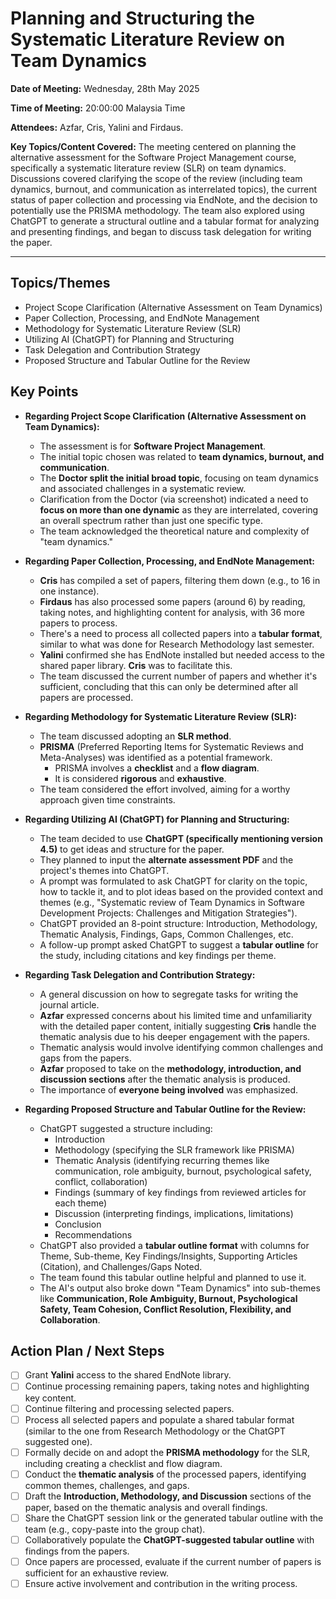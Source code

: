 # Planning and Structuring the Systematic Literature Review on Team Dynamics

**Date of Meeting:** Wednesday, 28th May 2025

**Time of Meeting:** 20:00:00 Malaysia Time

**Attendees:** Azfar, Cris, Yalini and Firdaus.

**Key Topics/Content Covered:** The meeting centered on planning the alternative assessment for the Software Project Management course, specifically a systematic literature review (SLR) on team dynamics. Discussions covered clarifying the scope of the review (including team dynamics, burnout, and communication as interrelated topics), the current status of paper collection and processing via EndNote, and the decision to potentially use the PRISMA methodology. The team also explored using ChatGPT to generate a structural outline and a tabular format for analyzing and presenting findings, and began to discuss task delegation for writing the paper.

***

## Topics/Themes

*   Project Scope Clarification (Alternative Assessment on Team Dynamics)
*   Paper Collection, Processing, and EndNote Management
*   Methodology for Systematic Literature Review (SLR)
*   Utilizing AI (ChatGPT) for Planning and Structuring
*   Task Delegation and Contribution Strategy
*   Proposed Structure and Tabular Outline for the Review

## Key Points

*   **Regarding Project Scope Clarification (Alternative Assessment on Team Dynamics):**
    *   The assessment is for **Software Project Management**.
    *   The initial topic chosen was related to **team dynamics, burnout, and communication**.
    *   The **Doctor split the initial broad topic**, focusing on team dynamics and associated challenges in a systematic review.
    *   Clarification from the Doctor (via screenshot) indicated a need to **focus on more than one dynamic** as they are interrelated, covering an overall spectrum rather than just one specific type.
    *   The team acknowledged the theoretical nature and complexity of "team dynamics."

*   **Regarding Paper Collection, Processing, and EndNote Management:**
    *   **Cris** has compiled a set of papers, filtering them down (e.g., to 16 in one instance).
    *   **Firdaus** has also processed some papers (around 6) by reading, taking notes, and highlighting content for analysis, with 36 more papers to process.
    *   There's a need to process all collected papers into a **tabular format**, similar to what was done for Research Methodology last semester.
    *   **Yalini** confirmed she has EndNote installed but needed access to the shared paper library. **Cris** was to facilitate this.
    *   The team discussed the current number of papers and whether it's sufficient, concluding that this can only be determined after all papers are processed.

*   **Regarding Methodology for Systematic Literature Review (SLR):**
    *   The team discussed adopting an **SLR method**.
    *   **PRISMA** (Preferred Reporting Items for Systematic Reviews and Meta-Analyses) was identified as a potential framework.
        *   PRISMA involves a **checklist** and a **flow diagram**.
        *   It is considered **rigorous** and **exhaustive**.
    *   The team considered the effort involved, aiming for a worthy approach given time constraints.

*   **Regarding Utilizing AI (ChatGPT) for Planning and Structuring:**
    *   The team decided to use **ChatGPT (specifically mentioning version 4.5)** to get ideas and structure for the paper.
    *   They planned to input the **alternate assessment PDF** and the project's themes into ChatGPT.
    *   A prompt was formulated to ask ChatGPT for clarity on the topic, how to tackle it, and to plot ideas based on the provided context and themes (e.g., "Systematic review of Team Dynamics in Software Development Projects: Challenges and Mitigation Strategies").
    *   ChatGPT provided an 8-point structure: Introduction, Methodology, Thematic Analysis, Findings, Gaps, Common Challenges, etc.
    *   A follow-up prompt asked ChatGPT to suggest a **tabular outline** for the study, including citations and key findings per theme.

*   **Regarding Task Delegation and Contribution Strategy:**
    *   A general discussion on how to segregate tasks for writing the journal article.
    *   **Azfar** expressed concerns about his limited time and unfamiliarity with the detailed paper content, initially suggesting **Cris** handle the thematic analysis due to his deeper engagement with the papers.
    *   Thematic analysis would involve identifying common challenges and gaps from the papers.
    *   **Azfar** proposed to take on the **methodology, introduction, and discussion sections** after the thematic analysis is produced.
    *   The importance of **everyone being involved** was emphasized.

*   **Regarding Proposed Structure and Tabular Outline for the Review:**
    *   ChatGPT suggested a structure including:
        *   Introduction
        *   Methodology (specifying the SLR framework like PRISMA)
        *   Thematic Analysis (identifying recurring themes like communication, role ambiguity, burnout, psychological safety, conflict, collaboration)
        *   Findings (summary of key findings from reviewed articles for each theme)
        *   Discussion (interpreting findings, implications, limitations)
        *   Conclusion
        *   Recommendations
    *   ChatGPT also provided a **tabular outline format** with columns for Theme, Sub-theme, Key Findings/Insights, Supporting Articles (Citation), and Challenges/Gaps Noted.
    *   The team found this tabular outline helpful and planned to use it.
    *   The AI's output also broke down "Team Dynamics" into sub-themes like **Communication, Role Ambiguity, Burnout, Psychological Safety, Team Cohesion, Conflict Resolution, Flexibility, and Collaboration**.

## Action Plan / Next Steps

*   [ ] Grant **Yalini** access to the shared EndNote library.
*   [ ] Continue processing remaining papers, taking notes and highlighting key content.
*   [ ] Continue filtering and processing selected papers.
*   [ ] Process all selected papers and populate a shared tabular format (similar to the one from Research Methodology or the ChatGPT suggested one).
*   [ ] Formally decide on and adopt the **PRISMA methodology** for the SLR, including creating a checklist and flow diagram.
*   [ ] Conduct the **thematic analysis** of the processed papers, identifying common themes, challenges, and gaps.
*   [ ] Draft the **Introduction, Methodology, and Discussion** sections of the paper, based on the thematic analysis and overall findings.
*   [ ] Share the ChatGPT session link or the generated tabular outline with the team (e.g., copy-paste into the group chat).
*   [ ] Collaboratively populate the **ChatGPT-suggested tabular outline** with findings from the papers.
*   [ ] Once papers are processed, evaluate if the current number of papers is sufficient for an exhaustive review.
*   [ ] Ensure active involvement and contribution in the writing process.